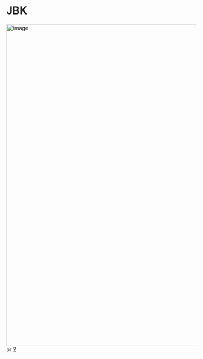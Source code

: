 # JBK
<img width="851" alt="image" src="https://github.com/WhaleAjang/JBK/assets/87298145/9aeb2e66-83cb-44e3-89a2-a3b578b3c7b0">
pr
2

